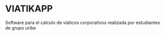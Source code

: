 # VIATIKAPP
Software para el calculo de viáticos corporativos realizada por estudiantes de grupo uribe 

